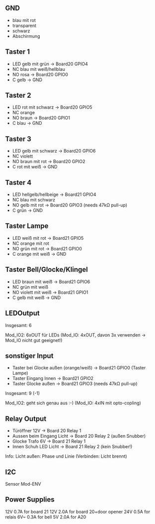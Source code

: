 ## GND

- blau mit rot
- transparent
- schwarz
- Abschirmung

## Taster 1

- LED gelb mit grün                -> Board20 GPIO4
- NC blau mit weiß/hellblau
- NO rosa                          -> Board20 GPIO0
- C gelb                           -> GND

## Taster 2

- LED rot mit schwarz              -> Board20 GPIO5
- NC orange
- NO braun                         -> Board20 GPIO1
- C blau                           -> GND

## Taster 3

- LED gelb mit schwarz             -> Board20 GPIO6
- NC violett
- NO braun mit rot                 -> Board20 GPIO2
- C rot mit weiß                   -> GND

## Taster 4

- LED hellgelb/hellbeige           -> Board21 GPIO4
- NC blau mit schwarz
- NO gelb mit rot                  -> Board20 GPIO3 (needs 47kΩ pull-up)
- C grün                           -> GND

## Taster Lampe

- LED weiß mit rot                 -> Board21 GPIO5
- NC orange mit rot
- NO grün mit rot                  -> Board21 GPIO0
- C orange mit weiß                -> GND

## Taster Bell/Glocke/Klingel

- LED braun mit weiß               -> Board21 GPIO6
- NC grün mit weiß
- NO violett mit weiß              -> Board21 GPIO1
- C gelb mit weiß                  -> GND


## LEDOutput

Insgesamt: 6

Mod_IO2: 6xOUT für LEDs
(Mod_IO: 4xOUT, davon 3x verwenden -> Mod_IO nicht gut geeignet!)


## sonstiger Input

- Taster bei Glocke außen (orange/weiß) -> Board21 GPIO0 (Taster Lampe)
- Taster Eingang Innen -> Board21 GPIO2
- Taster Glocke außen -> Board21 GPIO3 (needs 47kΩ pull-up)

Insgesamt: 9 (-1)

Mod_IO2: geht sich genau aus :-)
(Mod_IO: 4xIN mit opto-copling)



## Relay Output

- Türöffner 12V                   -> Board 20 Relay 1
- Aussen beim Eingang Licht       -> Board 20 Relay 2 (außen Snubber)
- Glocke Trafo 6V                 -> Board 21 Relay 1
- Innen Schuh LED Licht           -> Board 21 Relay 2 (kein Snubber!)


Info: Licht außen: Phase und Linie (Verbinden: Licht brennt)


## I2C

Sensor Mod-ENV

## Power Supplies

12V 0.7A for board 21
12V 2.0A for board 20+door opener
24V 0.5A for relais
6V~ 0.3A for bell
5V  2.0A for A20
